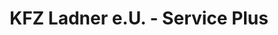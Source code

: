 ---
title: "KFZ Ladner e.U. - Service Plus"
url: /pettneu-am-arlberg/kfz-ladner-e-u-service-plus/
shop: Autowerkstatt
---